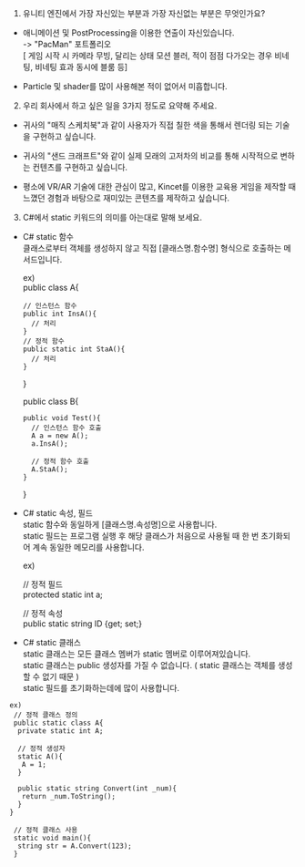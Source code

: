 1. 유니티 엔진에서 가장 자신있는 부분과 가장 자신없는 부분은 무엇인가요?

  * 애니메이션 및 PostProcessing을 이용한 연출이 자신있습니다.         
     -> "PacMan" 포트폴리오      
      [ 게임 시작 시 카메라 무빙, 달리는 상태 모션 블러, 적이 점점 다가오는 경우 비네팅, 비네팅 효과 동시에 블룸 등]
  
  * Particle 및 shader를 많이 사용해본 적이 없어서 미흡합니다.                                               
            


            
2. 우리 회사에서 하고 싶은 일을 3가지 정도로 요약해 주세요.

  * 귀사의 "매직 스케치북"과 같이 사용자가 직접 칠한 색을 통해서 렌더링 되는 기술을 구현하고 싶습니다.
        
  * 귀사의 "샌드 크래프트"와 같이 실제 모래의 고저차의 비교를 통해 시작적으로 변하는 컨텐츠를 구현하고 싶습니다.
  
  * 평소에 VR/AR 기술에 대한 관심이 많고, Kincet를 이용한 교육용 게임을 제작할 때 느꼈던 경험과 바탕으로 재미있는 콘텐츠를 제작하고 싶습니다.
  
  
  
  
3. C#에서 static 키워드의 의미를 아는대로 말해 보세요.
  
  * C# static 함수  
    클래스로부터 객체를 생성하지 않고 직접 [클래스명.함수명] 형식으로 호출하는 메서드입니다.
    
    ex)   
      public class A{
      
        // 인스턴스 함수
        public int InsA(){
          // 처리
        }
        // 정적 함수
        public static int StaA(){
          // 처리
        }
      }
         
      public class B{      
      
        public void Test(){      
          // 인스턴스 함수 호출
          A a = new A();
          a.InsA();
          
          // 정적 함수 호출
          A.StaA();
        }         
      }
   
   * C# static 속성, 필드  
    static 함수와 동일하게 [클래스명.속성명]으로 사용합니다.   
    static 필드는 프로그램 실행 후 해당 클래스가 처음으로 사용될 때 한 번 초기화되어 계속 동일한 메모리를 사용합니다.   
    
     ex)
     
      // 정적 필드   
      protected static int a;
      
      // 정적 속성  
      public static string ID {get; set;}
      
   * C# static 클래스  
    static 클래스는 모든 클래스 멤버가 static 멤버로 이루어져있습니다.   
    static 클래스는 public 생성자를 가질 수 없습니다. ( static 클래스는 객체를 생성 할 수 없기 때문 )   
    static 필드를 초기화하는데에 많이 사용합니다.
    
    ex)  
     // 정적 클래스 정의
     public static class A{
      private static int A;
      
      // 정적 생성자
      static A(){
       A = 1;
      }
      
      public static string Convert(int _num){
       return _num.ToString();
      }
    }
    
     // 정적 클래스 사용
     static void main(){
      string str = A.Convert(123);
     }

      
